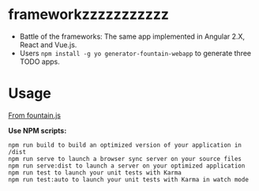 # frameworkzzzzzzzzzzz
* Battle of the frameworks:  The same app implemented in Angular 2.X, React and Vue.js.
* Users `npm install -g yo generator-fountain-webapp` to generate three TODO apps.

# Usage
[From fountain.js](http://fountainjs.io/doc/usage/)

**Use NPM scripts:**
```
npm run build to build an optimized version of your application in /dist
npm run serve to launch a browser sync server on your source files
npm run serve:dist to launch a server on your optimized application
npm run test to launch your unit tests with Karma
npm run test:auto to launch your unit tests with Karma in watch mode
```

